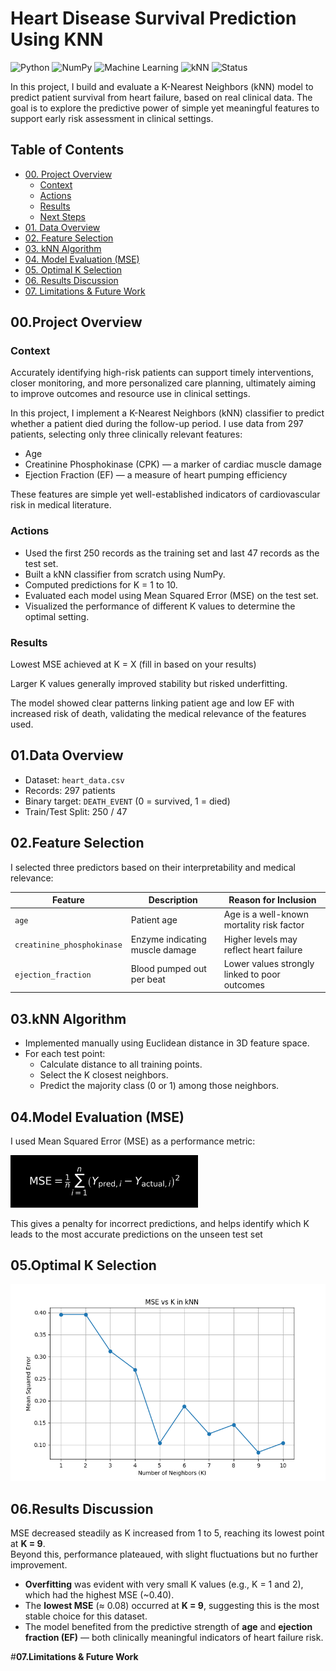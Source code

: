 # **Heart Disease Survival Prediction Using KNN**

![Python](https://img.shields.io/badge/Python-3.10-blue?logo=python)
![NumPy](https://img.shields.io/badge/Library-NumPy-informational)
![Machine Learning](https://img.shields.io/badge/Topic-Machine%20Learning-yellowgreen)
![kNN](https://img.shields.io/badge/Algorithm-kNN-red)
![Status](https://img.shields.io/badge/Status-Completed-brightgreen)

In this project, I build and evaluate a K-Nearest Neighbors (kNN) model to predict patient survival from heart failure, based on real clinical data. The goal is to explore the predictive power of simple yet meaningful features to support early risk assessment in clinical settings.

## Table of Contents
- [00. Project Overview](#00-project-overview)
  - [Context](#context)
  - [Actions](#actions)
  - [Results](#results)
  - [Next Steps](#next-steps)
- [01. Data Overview](#01-data-overview)
- [02. Feature Selection](#02-feature-selection)
- [03. kNN Algorithm](#03-knn-algorithm)
- [04. Model Evaluation (MSE)](#04-model-evaluation-mse)
- [05. Optimal K Selection](#05-optimal-k-selection)
- [06. Results Discussion](#06-results-discussion)
- [07. Limitations & Future Work](#07-limitations--future-work)


## **00.Project Overview**
### Context 
Accurately identifying high-risk patients can support timely interventions, closer monitoring, and more personalized care planning, ultimately aiming to improve outcomes and resource use in clinical settings.

In this project, I implement a K-Nearest Neighbors (kNN) classifier to predict whether a patient died during the follow-up period. I use data from 297 patients, selecting only three clinically relevant features:

- Age
- Creatinine Phosphokinase (CPK) — a marker of cardiac muscle damage
- Ejection Fraction (EF) — a measure of heart pumping efficiency

These features are simple yet well-established indicators of cardiovascular risk in medical literature.

### Actions
- Used the first 250 records as the training set and last 47 records as the test set.
- Built a kNN classifier from scratch using NumPy.
- Computed predictions for K = 1 to 10.
- Evaluated each model using Mean Squared Error (MSE) on the test set.
- Visualized the performance of different K values to determine the optimal setting.

### Results
Lowest MSE achieved at K = X (fill in based on your results)

Larger K values generally improved stability but risked underfitting.

The model showed clear patterns linking patient age and low EF with increased risk of death, validating the medical relevance of the features used.


## **01.Data Overview**
- Dataset: `heart_data.csv`
- Records: 297 patients
- Binary target: `DEATH_EVENT` (0 = survived, 1 = died)
- Train/Test Split: 250 / 47

## **02.Feature Selection**

I selected three predictors based on their interpretability and medical relevance:

| Feature                    | Description                     | Reason for Inclusion                                |
|----------------------------|----------------------------------|-----------------------------------------------------|
| `age`                      | Patient age                     | Age is a well-known mortality risk factor           |
| `creatinine_phosphokinase`| Enzyme indicating muscle damage | Higher levels may reflect heart failure             |
| `ejection_fraction`       | Blood pumped out per beat       | Lower values strongly linked to poor outcomes       |


## **03.kNN Algorithm**
- Implemented manually using Euclidean distance in 3D feature space.
- For each test point:
  - Calculate distance to all training points.
  - Select the K closest neighbors.
  - Predict the majority class (0 or 1) among those neighbors.

## **04.Model Evaluation (MSE)**
I used Mean Squared Error (MSE) as a performance metric:

<img src="./images/mse_formula_black_bg.png" width="300"/>

This gives a penalty for incorrect predictions, and helps identify which K leads to the most accurate predictions on the unseen test set

## **05.Optimal K Selection**

![Figure 1](./images/Figure_1.png)

## **06.Results Discussion**

MSE decreased steadily as K increased from 1 to 5, reaching its lowest point at **K = 9**.  
Beyond this, performance plateaued, with slight fluctuations but no further improvement.

- **Overfitting** was evident with very small K values (e.g., K = 1 and 2), which had the highest MSE (~0.40).
- The **lowest MSE** (≈ 0.08) occurred at **K = 9**, suggesting this is the most stable choice for this dataset.
- The model benefited from the predictive strength of **age** and **ejection fraction (EF)** — both clinically meaningful indicators of heart failure risk.

#**07.Limitations & Future Work**

